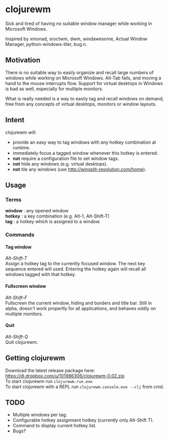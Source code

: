 # clojurewm

Sick and tired of having no suitable window manager while working in Microsoft
Windows.

Inspired by xmonad, sroctwm, dwm, windawesome, Actual Window Manager,
python-windows-tiler, bug.n.

## Motivation
There is no suitable way to easily organize and recall large numbers of windows
while working on Microsoft Windows. Alt-Tab fails, and moving a hand to the
mouse interrupts flow.  Support for virtual desktops in Windows is bad as well,
especially for multiple monitors.

What is really needed is a way to easily tag and recall windows on demand, free
from any concepts of virtual desktops, monitors or window layouts.

## Intent
clojurewm will:
* provide an easy way to tag windows with any hotkey combination at runtime.
* immediately focus a tagged window whenever this hotkey is entered.
* **not** require a configuration file to set window tags.
* **not** hide any windows (e.g. virtual desktops).
* **not** tile any windows (use http://winsplit-revolution.com/home).

## Usage
### Terms
**window** : any opened window  
**hotkey** : a key combination (e.g. Alt-1, Alt-Shift-T)  
**tag** : a hotkey which is assigned to a window.  

### Commands
#### Tag window
*Alt-Shift-T*  
Assign a hotkey tag to the currently focused window. The next key sequence
entered will used.  Entering the hotkey again will recall all windows tagged
with that hotkey.
    
#### Fullscreen window  
*Alt-Shift-F*  
Fullscreen the current window, hiding and borders and title bar. Still in alpha,
doesn't work propertly for all applications, and behaves oddly on multiple monitors.

#### Quit
*Alt-Shift-Q*  
Quit clojurewm.

## Getting clojurewm
Download the latest release package here: https://dl.dropbox.com/u/101986306/clojurewm-0.02.zip  
To start clojurewm run `clojurewm.run.exe`  
To start clojurewm with a REPL run `clojurewm.console.exe --clj` from cmd.

## TODO
* Multiple windows per tag.
* Configurable hotkey assignment hotkey (currently only Alt-Shift T).
* Command to display current hotkey list.
* Bugs?







